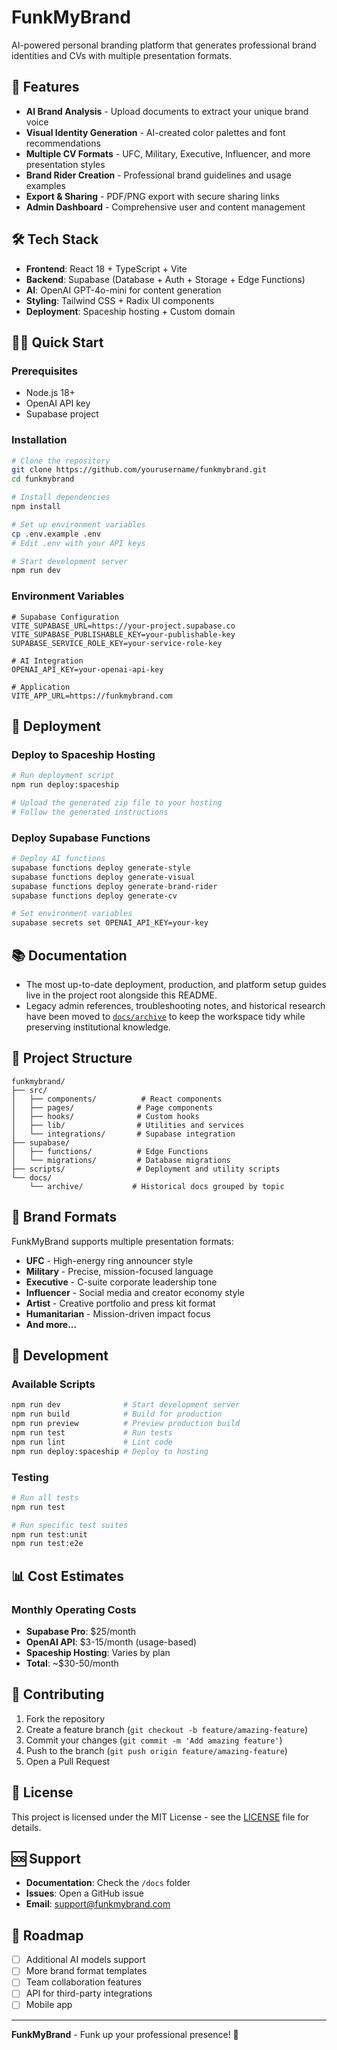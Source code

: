 # FunkMyBrand

AI-powered personal branding platform that generates professional brand identities and CVs with multiple presentation formats.

## 🚀 Features

- **AI Brand Analysis** - Upload documents to extract your unique brand voice
- **Visual Identity Generation** - AI-created color palettes and font recommendations
- **Multiple CV Formats** - UFC, Military, Executive, Influencer, and more presentation styles
- **Brand Rider Creation** - Professional brand guidelines and usage examples
- **Export & Sharing** - PDF/PNG export with secure sharing links
- **Admin Dashboard** - Comprehensive user and content management

## 🛠️ Tech Stack

- **Frontend**: React 18 + TypeScript + Vite
- **Backend**: Supabase (Database + Auth + Storage + Edge Functions)
- **AI**: OpenAI GPT-4o-mini for content generation
- **Styling**: Tailwind CSS + Radix UI components
- **Deployment**: Spaceship hosting + Custom domain

## 🏃‍♂️ Quick Start

### Prerequisites
- Node.js 18+
- OpenAI API key
- Supabase project

### Installation

```bash
# Clone the repository
git clone https://github.com/yourusername/funkmybrand.git
cd funkmybrand

# Install dependencies
npm install

# Set up environment variables
cp .env.example .env
# Edit .env with your API keys

# Start development server
npm run dev
```

### Environment Variables

```env
# Supabase Configuration
VITE_SUPABASE_URL=https://your-project.supabase.co
VITE_SUPABASE_PUBLISHABLE_KEY=your-publishable-key
SUPABASE_SERVICE_ROLE_KEY=your-service-role-key

# AI Integration
OPENAI_API_KEY=your-openai-api-key

# Application
VITE_APP_URL=https://funkmybrand.com
```

## 🚀 Deployment

### Deploy to Spaceship Hosting

```bash
# Run deployment script
npm run deploy:spaceship

# Upload the generated zip file to your hosting
# Follow the generated instructions
```

### Deploy Supabase Functions

```bash
# Deploy AI functions
supabase functions deploy generate-style
supabase functions deploy generate-visual
supabase functions deploy generate-brand-rider
supabase functions deploy generate-cv

# Set environment variables
supabase secrets set OPENAI_API_KEY=your-key
```

## 📚 Documentation

- The most up-to-date deployment, production, and platform setup guides live in the project root alongside this README.
- Legacy admin references, troubleshooting notes, and historical research have been moved to [`docs/archive`](docs/archive) to keep the workspace tidy while preserving institutional knowledge.

## 📁 Project Structure

```
funkmybrand/
├── src/
│   ├── components/          # React components
│   ├── pages/              # Page components
│   ├── hooks/              # Custom hooks
│   ├── lib/                # Utilities and services
│   └── integrations/       # Supabase integration
├── supabase/
│   ├── functions/          # Edge Functions
│   └── migrations/         # Database migrations
├── scripts/                # Deployment and utility scripts
└── docs/
    └── archive/           # Historical docs grouped by topic
```

## 🎨 Brand Formats

FunkMyBrand supports multiple presentation formats:

- **UFC** - High-energy ring announcer style
- **Military** - Precise, mission-focused language
- **Executive** - C-suite corporate leadership tone
- **Influencer** - Social media and creator economy style
- **Artist** - Creative portfolio and press kit format
- **Humanitarian** - Mission-driven impact focus
- **And more...**

## 🔧 Development

### Available Scripts

```bash
npm run dev              # Start development server
npm run build            # Build for production
npm run preview          # Preview production build
npm run test             # Run tests
npm run lint             # Lint code
npm run deploy:spaceship # Deploy to hosting
```

### Testing

```bash
# Run all tests
npm run test

# Run specific test suites
npm run test:unit
npm run test:e2e
```

## 📊 Cost Estimates

### Monthly Operating Costs
- **Supabase Pro**: $25/month
- **OpenAI API**: $3-15/month (usage-based)
- **Spaceship Hosting**: Varies by plan
- **Total**: ~$30-50/month

## 🤝 Contributing

1. Fork the repository
2. Create a feature branch (`git checkout -b feature/amazing-feature`)
3. Commit your changes (`git commit -m 'Add amazing feature'`)
4. Push to the branch (`git push origin feature/amazing-feature`)
5. Open a Pull Request

## 📄 License

This project is licensed under the MIT License - see the [LICENSE](LICENSE) file for details.

## 🆘 Support

- **Documentation**: Check the `/docs` folder
- **Issues**: Open a GitHub issue
- **Email**: support@funkmybrand.com

## 🎯 Roadmap

- [ ] Additional AI models support
- [ ] More brand format templates
- [ ] Team collaboration features
- [ ] API for third-party integrations
- [ ] Mobile app

---

**FunkMyBrand** - Funk up your professional presence! 🎸